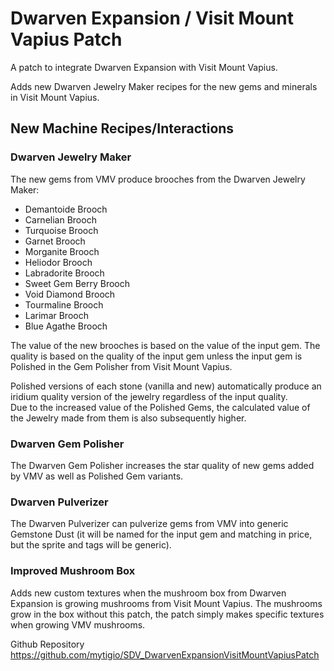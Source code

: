 # Dwarven Expansion / Visit Mount Vapius Patch
A patch to integrate Dwarven Expansion with Visit Mount Vapius.

Adds new Dwarven Jewelry Maker recipes for the new gems and minerals in Visit Mount Vapius.

## New Machine Recipes/Interactions

### Dwarven Jewelry Maker
The new gems from VMV produce brooches from the Dwarven Jewelry Maker:

- Demantoide Brooch
- Carnelian Brooch
- Turquoise Brooch
- Garnet Brooch
- Morganite Brooch
- Heliodor Brooch
- Labradorite Brooch
- Sweet Gem Berry Brooch
- Void Diamond Brooch
- Tourmaline Brooch
- Larimar Brooch
- Blue Agathe Brooch

The value of the new brooches is based on the value of the input gem.  The quality is based on the quality of the input gem unless the input gem is Polished in the Gem Polisher from Visit Mount Vapius.

Polished versions of each stone (vanilla and new) automatically produce an iridium quality version of the jewelry regardless of the input quality.  
Due to the increased value of the Polished Gems, the calculated value of the Jewelry made from them is also subsequently higher.

### Dwarven Gem Polisher
The Dwarven Gem Polisher increases the star quality of new gems added by VMV as well as Polished Gem variants.

### Dwarven Pulverizer
The Dwarven Pulverizer can pulverize gems from VMV into generic Gemstone Dust (it will be named for the input gem and matching in price, but the sprite and tags will be generic).

### Improved Mushroom Box
Adds new custom textures when the mushroom box from Dwarven Expansion is growing mushrooms from Visit Mount Vapius.  The mushrooms grow in the box without this patch, the patch simply makes specific textures when growing VMV mushrooms.

Github Repository
https://github.com/mytigio/SDV_DwarvenExpansionVisitMountVapiusPatch